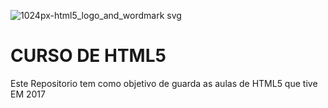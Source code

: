 ![1024px-html5_logo_and_wordmark svg](https://user-images.githubusercontent.com/16178949/32353679-8d08584c-c00d-11e7-96df-75a0d40beab8.png)



# CURSO DE HTML5

Este Repositorio tem como objetivo de guarda as aulas de HTML5 que tive EM 2017
